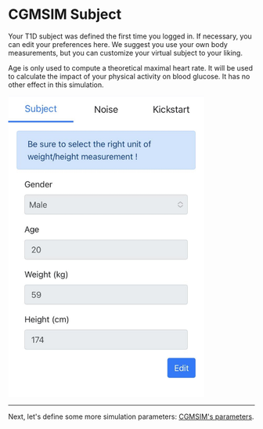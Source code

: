# CGMSIM Subject 
Your T1D subject was defined the first time you logged in. If necessary, you can edit your preferences here. We suggest you use your own body measurements, but you can customize your virtual subject to your liking.

Age is only used to compute a theoretical maximal heart rate. It will be used to calculate the impact of your physical activity on blood glucose. It has no other effect in this simulation.

<img src="../img/profile_mobile_subject.jpg" alt="Random Create" width="400"/>

<hr>

Next, let's define some more simulation parameters: [CGMSIM's parameters](parameters.md).

<br>

